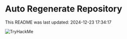 # Auto Regenerate Repository

This README was last updated: 2024-12-23 17:34:17

 ![TryHackMe](https://tryhackme.com/badge/533634)